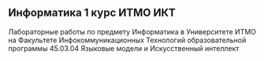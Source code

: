 ## Информатика 1 курс ИТМО ИКТ

Лабораторные работы по предмету Информатика в Университете ИТМО на Факультете Инфокоммуникационных Технологий образовательной программы 45.03.04 Языковые модели и Искусственный интеллект 
